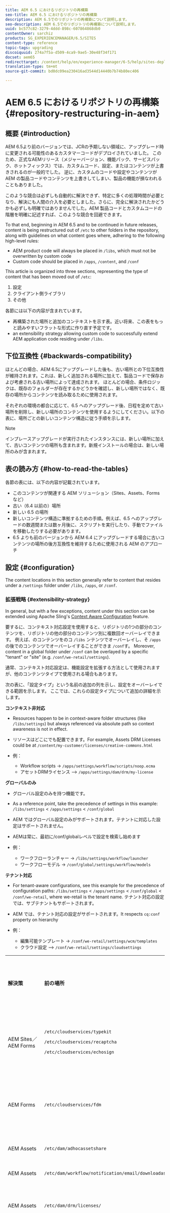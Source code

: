 ```yaml
---
title: AEM 6.5 におけるリポジトリの再構築
seo-title: AEM 6.5 におけるリポジトリの再構築
description: AEM 6.5でのリポジトリの再構築について説明します。
seo-description: AEM 6.5でのリポジトリの再構築について説明します。
uuid: bc577c82-3279-4ddd-898c-607864868db0
contentOwner: sarchiz
products: SG_EXPERIENCEMANAGER/6.5/SITES
content-type: reference
topic-tags: upgrading
discoiquuid: 274a7f5a-d509-4ca9-9ae5-30e48f34f171
docset: aem65
redirecttarget: /content/help/en/experience-manager/6-5/help/sites-deploying/repository-restructuring.html
translation-type: tm+mt
source-git-commit: bd0dc09ea230416ad3544d14440b7b74b80ec406

---
```



# AEM 6.5 におけるリポジトリの再構築 {#repository-restructuring-in-aem}

## 概要 {#introduction}

AEM 6.5より前のバージョンでは、JCRの予期しない領域に、アップグレード時に変更される可能性のあるカスタマーコードがデプロイされていました。 このため、正式なAEMリリース（メジャーバージョン、機能パック、サービスパック、ホットフィックス）では、カスタムコード、設定、またはコンテンツが上書きされるのが一般的でした。 逆に、カスタムのコードや設定やコンテンツが AEM の製品コードやコンテンツを上書きしてしまい、製品の機能が損なわれることもありました。

このような競合は必ずしも自動的に解決できず、特定に多くの処理時間が必要となり、解決にも人間の介入を必要としました。さらに、完全に解決されたかどうかも必ずしも明確ではありませんでした。AEM 製品コードとカスタムコードの階層を明確に記述すれば、このような競合を回避できます。

To that end, beginning in AEM 6.5 and to be continued in future releases, content is being restructured out of `/etc` to other folders in the repository, along with guidelines on what content goes  where,  adhering to the following high-level rules:

* AEM product code will always be placed in `/libs`, which must not be overwritten by custom code
* Custom  code should be placed in `/apps`, `/content`, and `/conf`

This article is organized into three sections, representing the type of content that has been moved out of `/etc`:

1. 設定
1. クライアント側ライブラリ
1. その他

各節には以下の内容が含まれています。

* 再構築された場所と追加のコンテキストを示す表。近い将来、この表をもっと読みやすいフラットな形式に作り直す予定です。
* an extensibility strategy allowing custom code to successfully extend AEM application code residing under `/libs`.

## 下位互換性 {#backwards-compatibility}

ほとんどの場合、AEM 6.5にアップグレードした後も、古い場所との下位互換性が維持されます。これは、新しく追加される場所に加えて、製品コードで保存および考慮される古い場所によって達成されます。 ほとんどの場合、条件ロジックは、既存のフォルダーが存在するかどうかを確認し、新しい場所ではなく、既存の場所からコンテンツを読み取るために使用されます。

それぞれの環境の都合に応じて、6.5 へのアップグレード後、日程を定めて古い場所を削除し、新しい場所のコンテンツを使用するようにしてください。以下の表に、場所ごとの新しいコンテンツ構造に従う手順を示します。

>[!NOTE]
>
>インプレースアップグレードが実行されたインスタンスには、新しい場所に加えて、古いコンテンツの場所も含まれます。新規インストールの場合は、新しい場所のみが含まれます。

## 表の読み方 {#how-to-read-the-tables}

各節の表には、以下の内容が記載されています。

* このコンテンツが関連する AEM ソリューション（Sites、Assets、Forms など）
* 古い（6.4 以前の）場所
* 新しい 6.5 の場所
* 新しいコンテンツ構造に準拠するための手順。例えば、6.5 へのアップグレードの数週間または数ヶ月後に、スクリプトを実行したり、手動でファイルを移動したりする必要があります。
* 6.5 よりも前のバージョンから AEM 6.4 にアップグレードする場合に古いコンテンツの場所の後方互換性を維持するために使用される AEM のアプローチ

## 設定 {#configuration}

The content locations in this section generally refer to content that resides under a `/settings` folder under `/libs`, `/apps`, or `/conf`.

### 拡張戦略 {#extensibility-strategy}

In general, but with a few exceptions, content under this section can be extended using Apache Sling&#39;s [   Context Aware   Configuration](https://sling.apache.org/documentation/bundles/context-aware-configuration/context-aware-configuration.html) feature.

要するに、コンテキスト対応設定を使用すると、リポジトリの1つの部分のコンテンツを、リポジトリの他の部分のコンテンツ別に複数回オーバーレイできます。 例えば、のコンテンツをのコ `/libs` ンテンツでオーバーレイし、そ `/apps`の後でのコンテンツでオーバーレイすることができま `/conf`す。 Moreover, content in a global folder under `/conf` can be overlayed by a specific &quot;tenant&quot; or &quot;site&quot; (e.g. `/conf/we-retail/settings`).

通常、コンテキスト対応設定は、機能設定を拡張する方法として使用されますが、他のコンテンツタイプで使用される場合もあります。

次の表に、「設定タイプ」という名前の追加の列を示し、設定をオーバーレイできる範囲を示します。 ここでは、これらの設定タイプについて追加の詳細を示します。

**コンテキスト非対応**

* Resources happen to be in context-aware folder structures (like `/libs/settings`) but always referenced via absolute path so context awareness is not in effect.
* リソースはどこにでも配置できます。For example, Assets DRM Licenses could be at `/content/my-customer/licenses/creative-commons.html`
* 例：

   * Workflow scripts -> `/apps/settings/workflow/scripts/noop.ecma`
   * アセットDRMライセンス —> `/apps/settings/dam/drm/my-license`

**グローバルのみ**

* グローバル設定のみを持つ機能です。
* As a reference point, take the precedence of settings in this example: `/libs/settings` &lt; `/apps/settings` &lt; `/conf/global`

* AEM ではグローバル設定のみがサポートされます。テナントに対応した設定はサポートされません。
* AEMは常に、最初に/conf/globalレベルで設定を検索し始めます

* 例：

   * ワークフローランチャー -> `/libs/settings/workflow/launcher`
   * ワークフローモデル -> `/conf/global/settings/workflow/models`

**テナント対応**

* For tenant-aware configurations, see this example for the precedence of configuration paths: `/libs/settings` &lt; `/apps/settings` &lt; `/conf/global` &lt; `/conf/we-retail`, where we-retail is the tenant name. テナント対応の設定では、サブテナントもサポートされます。

* AEM では、テナント対応の設定がサポートされます。It respects `cq:conf` property on hierarchy
* 例：

   * 編集可能テンプレート -> `/conf/we-retail/settings/wcm/templates`
   * クラウド設定 —> `/conf/we-retail/settings/cloudsettings`

<table>
 <tbody>
  <tr>
   <td><strong>解決策</strong></td>
   <td><strong>前の場所</strong><br /> </td>
   <td><strong>新しい場所</strong></td>
   <td><strong>コンテキスト対応の設定タイプ</strong><br /> </td>
   <td><strong>後方互換性のアプローチ</strong></td>
   <td><strong>最新モデルに合わせるための要件</strong></td>
  </tr>
  <tr>
   <td>AEM Sites／AEM Forms</td>
   <td><p><code>/etc/cloudservices/typekit</code></p> <p><code>/etc/cloudservices/recaptcha</code></p> <p><code>/etc/cloudservices/echosign</code></p> </td>
   <td><p><code>/conf/&lt;tenant&gt;/settings/cloudconfigs/typekit</code></p> <p><code>/conf/&lt;tenant&gt;/settings/cloudconfigs/recaptcha</code></p> <p><code>/conf/&lt;tenant&gt;/settings/cloudconfigs/echosign</code></p> </td>
   <td>テナント対応</td>
   <td><p>従来のクラウドサービス。</p> <p>インプレースアップグレード時に従来の設定がそのまま維持されます。フォールバックとして、AEM に、これらを列挙し、読み取るコードが残されています。</p> </td>
   <td>新しいパスに自動的に変換するために、Forms 移行 UI から遅延コンテンツ移行ユーティリティをトリガーできます。<br /> </td>
  </tr>
  <tr>
   <td>AEM Forms</td>
   <td><code>/etc/cloudservices/fdm</code></td>
   <td><code>/conf/&lt;tenant&gt;/settings/cloudconfigs/fdm</code></td>
   <td>テナント対応</td>
   <td><p>従来のクラウドサービス。</p> <p>インプレースアップグレード時に従来の設定がそのまま維持されます。フォールバックとして、AEM に、これらを列挙し、読み取るコードが残されています。</p> </td>
   <td>新しいパスに自動的に変換するために、Forms 移行 UI から遅延コンテンツ移行ユーティリティをトリガーできます。</td>
  </tr>
  <tr>
   <td>AEM Assets</td>
   <td><code>/etc/dam/adhocassetshare</code></td>
   <td><code>/libs/settings/dam/adhocassetshare</code></td>
   <td>テナント対応</td>
   <td>新しい標準（OOTB）のコンテンツ構造よりも、従来のコンテンツ構造が優先されます。</td>
   <td>Project level customizations need to be cut and pasted into the equivalent <code>/apps</code> or <code>/conf</code> paths as applicable.</td>
  </tr>
  <tr>
   <td>AEM Assets</td>
   <td><code>/etc/dam/workflow/notification/email/downloadasset</code></td>
   <td><code>/libs/settings/dam/workflow</code></td>
   <td>テナント対応</td>
   <td>新しい標準（OOTB）のコンテンツ構造よりも、従来のコンテンツ構造が優先されます。</td>
   <td>Project level customizations need to be cut and pasted into the equivalent <code>/apps</code> or <code>/conf</code> paths as applicable.</td>
  </tr>
  <tr>
   <td>AEM Assets</td>
   <td><code>/etc/dam/drm/licenses/</code></td>
   <td><code>/libs/settings/dam/drm</code></td>
   <td>コンテキスト非対応</td>
   <td>新しい標準（OOTB）のコンテンツ構造よりも、従来のコンテンツ構造が優先されます。</td>
   <td>Project level customizations need to be cut and pasted into the equivalent <code>/apps</code> or <code>/conf</code> paths as applicable.</td>
  </tr>
  <tr>
   <td>AEM Assets</td>
   <td><code>/etc/dam/indesign/scripts</code></td>
   <td><code>/libs/settings/dam/indesign</code></td>
   <td>テナント対応</td>
   <td>新しい標準（OOTB）のコンテンツ構造よりも、従来のコンテンツ構造が優先されます。</td>
   <td><p>Project level customizations need to be cut and pasted under the equivalent <code>/apps</code> or <code>/conf</code> paths as applicable.</p> <p>カスタマイズされたアセット取り込みワークフローを実行する場合は、メディア抽出プロセス設定に /etc の古い場所への参照が残っています。変更に対応するために、/etc 下のスクリプトを対応する /apps および /conf パスに移動するとともに、カスタマイズされたメディア抽出プロセスの引数を絶対パスから相対パスに変更する必要があります。</p> <p>詳しくは、<a href="https://helpx.adobe.com/experience-manager/6-2/help/assets/indesign.html">このページ</a>を参照してください。</p> <p> </p> </td>
  </tr>
  <tr>
   <td>AEM Assets</td>
   <td><code>/etc/dam/video</code></td>
   <td><code>/libs/settings/dam/video</code></td>
   <td>テナント対応</td>
   <td>新しい標準（OOTB）のコンテンツ構造よりも、従来のコンテンツ構造が優先されます。</td>
   <td>Project level customizations need to be cut and pasted into the equivalent <code>/apps</code> or <code>/conf</code> paths as applicable.</td>
  </tr>
  <tr>
   <td>すべての </td>
   <td><code>/etc/notification/email/default</code></td>
   <td><code>/libs/settings/dam/notification</code></td>
   <td>テナント対応</td>
   <td>新しい標準（OOTB）のコンテンツ構造よりも、従来のコンテンツ構造が優先されます。</td>
   <td>Project level customizations need to be cut and pasted into the equivalent <code>/apps</code> or <code>/conf</code> paths as applicable.</td>
  </tr>
  <tr>
   <td>AEM Sites／AEM Assets</td>
   <td><code>/etc/designs</code> </td>
   <td><code>/libs/settings/wcm/designs</code></td>
   <td>コンテキスト非対応</td>
   <td><p>利用側のサービスが、古い場所を認識します。</p> <p>従来の場所の設定が考慮されます。</p> </td>
   <td><br /> Move custom content from <code>/etc/design</code> to <code>/apps/settings/wcm/design</code> for alignment with the new repository structure. 今後は、編集可能なテンプレート機能を使用するようにサイトをアップグレードすることを検討してください。これにより、デザインモードとこのコンテンツが不要になります。</td>
  </tr>
  <tr>
   <td>AEM Sites</td>
   <td><code>/etc/scaffolding</code></td>
   <td><p><code>/libs/settings/wcm/template-types/scaffolding/scaffolding</code></p> <p><code>/apps/settings/wcm/template-types/scaffolding/scaffolding</code></p> </td>
   <td>コンテキスト非対応</td>
   <td>The components in the old location under <code>/etc/scaffolding</code> will continue to function, but have been deprecated.</td>
   <td>新しい場所の新しい基礎モードコンポーネントを使用することをお勧めします。</td>
  </tr>
  <tr>
   <td>AEM Sites</td>
   <td><code>/etc/blueprints</code></td>
   <td><p>/libs/msm（初期状態の画面とコマースのBlueprint設定用）</p> <p> </p> </td>
   <td>コンテキスト非対応</td>
   <td><p>利用側のサービスが、古い場所を認識します。</p> <p>従来の場所の設定が考慮されます。</p> </td>
   <td>設定を新しい場所にコピーする必要があります。</td>
  </tr>
  <tr>
   <td>AEM Sites</td>
   <td><code>/etc/mobile</code></td>
   <td><code>/libs/settings/mobile</code></td>
   <td>テナント対応</td>
   <td>機能は設定マネージャーを利用しており、フォールバックとして引き続き古い場所をサポートします。</td>
   <td>
    <ol>
     <li>構成をからに移動しま <code>/etc</code> す。 <code>/conf/&lt;tenant&gt;/settings/mobile</code></li>
     <li>その後、コンテンツの参照を以下のように更新します。</li>
    </ol> <p><code>/content/&lt;tenant&gt;/jcr:content/cq:deviceGroups{String[]}=mobile/groups/responsive</code></p> </td>
  </tr>
  <tr>
   <td>AEM Sites</td>
   <td><code>/etc/msm/rolloutConfigs</code></td>
   <td><code>/libs/msm/wcm/rolloutconfigs</code></td>
   <td>該当なし</td>
   <td><p>利用側のサービスが、古い場所を認識します。</p> <p>従来の場所に設定が検出されれば、それらの設定が使用されます。</p> </td>
   <td>To align with the new model, configurations need to be created in the new locations, and the old ones under <code>/etc</code> must be deleted.</td>
  </tr>
  <tr>
   <td>AEM Sites</td>
   <td><code>/etc/segmentation/contexthub</code></td>
   <td><code>/conf/we-retail/settings/wcm/segments</code></td>
   <td>テナント対応</td>
   <td><p>古い場所のセグメントは以下のようになります。</p>
    <ul>
     <li>オーディエンスコンソールに読み取り専用モードで残ります。</li>
     <li>引き続きページで読み込まれます（該当するパスが<strong>ページのプロパティ／パーソナライズ機能／セグメントのパス</strong>で選択されている場合）。</li>
     <li>コンテンツのターゲット設定に使用できます。</li>
    </ul> </td>
   <td><a href="/help/sites-deploying/upgrading-code-and-customizations.md#migrateconfigurations">セグメント移行ツール</a>を使用して、新しい場所に移行できます。</td>
  </tr>
  <tr>
   <td>AEM Communities</td>
   <td><code>/etc/social/config/languageOpts</code></td>
   <td><code>/libs/social/translation/languageOpts</code></td>
   <td>該当なし</td>
   <td> </td>
   <td> </td>
  </tr>
  <tr>
   <td>AEM Communities</td>
   <td><code>/etc/community/templates</code></td>
   <td><code>/libs/settings/community/templates</code></td>
   <td> </td>
   <td><p>コードは古いテンプレートの場所を認識します。Existing templates will continue to be referred and read/write from <code>/etc</code>.</p> <p><br /> 電子メールテンプレートでは、<strong>AEM Communities Email Reply Configuration</strong> で <strong>Templates root</strong> path を設定して別のパスにカスタムテンプレートを作成している場合、そのテンプレートがそのまま使用されます。</p> </td>
   <td><p>A <a href="https://github.com/Adobe-Marketing-Cloud/aem-communities-ugc-migration/tree/master/bundles/communities-template-migration" target="_blank">migration utility</a> can align to the latest AEM Communities templates model.</p> </td>
  </tr>
  <tr>
   <td>AEM Communities</td>
   <td><code>/etc/community/badging</code></td>
   <td><p><strong>バッジルール：</strong></p> <p><code>/libs/settings/community/badging</code></p> <p><strong>バッジ画像：</strong></p> <p>The out of the box images in the old location at <code>/etc/community/badging/images</code> are moved to <code>/libs/community/badging/images </code> </p> <p> </p> <p>Custom images are moved to <code>/content/community/badging/images</code>.</p> <p> </p> </td>
   <td>テナント対応</td>
   <td><p>コードは古いバッジのパスを認識します。</p> <p><br /> 最初に古いパスが存在するかがチェックされます。<br />存在しない場合は、新しいパスが使用されます。</p> </td>
   <td><p>最新のモデルに合わせるには、手動による移行が必要です。これをおこなうには、以下の手順に従います。</p>
    <ol>
     <li><strong>ツール</strong>の下の設定ブラウザーを使用して、サイトコンテキストバケットを作成します。</li>
     <li>サイトのルートに移動します。</li>
     <li><code>cq:conf</code> プロパティを、すべての設定を格納するバケットのパスに設定します。<strong>サイト編集ウィザード - クラウド設定入力</strong>から設定して変更内容を保存することもできます。</li>
     <li>Move the relevant badging rules and scoring rules from <code>etc/community/*</code> to the site context bucket created in the previous step</li>
     <li>サイトのルートの <code>badgingRules</code> および <code>scoringRules</code> プロパティを、新しいルールの場所を参照する相対パスに変更します。As an example, if <code>cq:conf</code> is set to <code>/conf/we-retail</code>, the value for <code>badgingRules</code> will be <code>community/badging/rules</code> if rules are now moved to this new bucket</li>
     <li>同様に、バッジルールノードのスコアルールへの参照も相対パスに変更します。</li>
    </ol> </td>
  </tr>
  <tr>
   <td>AEM Sites</td>
   <td><p><code>/etc/cloudservices/facebookconnect</code></p> <p><code>/etc/cloudservices/twitterconnect</code></p> <p><code>/etc/cloudservices/pinterestconnect</code></p> </td>
   <td><p><code>/conf/&lt;tenant&gt;/settings/cloudconfigs/facebookconnect</code></p> <p><code>/conf/&lt;tenant&gt;/settings/cloudconfigs/twitterconnect</code></p> <p><code>/conf/&lt;tenant&gt;/settings/cloudconfigs/pinterestconnect</code></p> </td>
   <td>テナント対応</td>
   <td> </td>
   <td> </td>
  </tr>
  <tr>
   <td>AEM Communities</td>
   <td><code>/etc/community/scoring</code></td>
   <td><code>/libs/settings/community/scoring</code></td>
   <td> </td>
   <td><p>コードは古いバッジのパスを認識します。</p> <p><br /> 最初に古いパスが存在するかがチェックされます。<br />存在しない場合は、新しいパスが使用されます。</p> </td>
   <td><p>最新のモデルに合わせるには、手動による移行手順が必要です。</p> <p>手順は、上記のバッジルールと同じです。</p> </td>
  </tr>
  <tr>
   <td>AEM Communities</td>
   <td><code>/etc/community/notifications</code></td>
   <td><code>/libs/settings/community/notifications</code></td>
   <td>コンテキスト非対応</td>
   <td><p>これらの設定は、後方互換性がありません。新しい場所への移行手順については、「最新モデルに合わせるための要件」の列を参照してください。<br /> </p> <br /> </td>
   <td><p>最新のモデルに合わせるには、手動による移行が必要です。You can use the Granite Configuration Manager to move the configurations to the new path under <code>/apps/settings</code>.</p> <p>Therefore, you need to set the <code>mergeList</code> property to true on the <code>/libs/settings/community/subscriptions</code> node and then add an <code>nt:unstructured</code> child node.<br /> </p> </td>
  </tr>
  <tr>
   <td>AEM Communities</td>
   <td><code>/etc/community/subscriptions</code></td>
   <td><code>/libs/settings/community/subscriptions</code></td>
   <td>コンテキスト非対応</td>
   <td>これらの設定は、後方互換性がありません。新しい場所への移行手順については、「最新モデルに合わせるための要件」の列を参照してください。</td>
   <td><p>最新のモデルに合わせるには、手動による移行が必要です。You can use the Granite Configuration Manager to move the configurations to the new path under <code>/apps/settings</code>.</p> <p>Therefore, you need to set the <code>mergeList</code> property to true on the <code>/libs/settings/community/subscriptions</code> node and then add an <code>nt:unstructured</code> child node.</p> </td>
  </tr>
  <tr>
   <td>AEM Communities</td>
   <td><code>/etc/socialconfig/srpc/defaultconfiguration</code></td>
   <td><code>/conf/global/settings/community/srpc/defaultconfiguration</code></td>
   <td>global</td>
   <td>これらの設定には後方互換性があります。古いパスが検出されると、そのパスが使用されます。検出されない場合は、新しいパスが優先的に使用されます。</td>
   <td><p>遅延コンテンツ移行タスクは <code>CQ64CommunitiesConfigsCleanupTask</code> の形で利用できます。</p> <p>詳しくは、<a href="/help/sites-deploying/lazy-content-migration.md" target="_blank">遅延移行に関するドキュメント</a>を参照してください。</p> </td>
  </tr>
  <tr>
   <td>AEM Communities</td>
   <td><code>/etc/watchwords</code></td>
   <td><code>/libs/community/watchwords</code></td>
   <td>該当なし</td>
   <td>これらの設定には後方互換性があります。古いパスが検出されると、そのパスが使用されます。検出されない場合は、新しいパスが優先的に使用されます。</td>
   <td><p>遅延コンテンツ移行タスクは <code>CQ64CommunitiesConfigsCleanupTask</code> の形で利用できます。</p> <p>Watchwords will have to be manually moved from <code>/etc/watchwords</code> to <code>/conf/global/settings/community/watchwords</code>.</p> </td>
  </tr>
  <tr>
   <td>すべての </td>
   <td><code>/etc/workflow/models</code></td>
   <td><p><code>/libs/settings/workflow/models</code></p> <p><code>/conf/global/settings/workflow/models</code> </p> <p><code>/var/workflow/models</code></p> </td>
   <td>global</td>
   <td><p>Legacy location is used if present and no configuration exists in <code>/libs</code> or <code>/conf</code>.</p> <p>When editing OOTB workflow models, context-aware overlays must be created under <code>/conf</code> to allow them to be modifiable.</p> <p>Package export needs to include the model in <code>/libs</code> or <code>/conf</code> and the runtime model in <code>/var/workflow/models.</code></p> </td>
   <td><p>Newly created models will be created in the <code>/conf/global/settings</code> location.</p> <p>Any edits in <code>/etc</code> or <code>/libs</code> require you to explicitly create an override in <code>/conf/global/settings</code> before editing can be done. The Edit button has to be selected, and it will cause the override in <code>/conf</code> to be created and editing allowed.</p> </td>
  </tr>
  <tr>
   <td>すべての </td>
   <td><code>/etc/workflow/launcher</code></td>
   <td><p><code>/libs/settings/workflow/launcher</code></p> <p><code>/conf/global/settings/workflow/launcher</code></p> </td>
   <td>global</td>
   <td>Legacy location is used if present and no configuration<br /> exists in <code>/libs</code> or <code>/conf</code> locations. これにより、カスタムランチャーが維持されます。</td>
   <td><p>Newly created or edited launcher configurations are located in the <code>/conf</code> location.</p> <p>All launchers should be moved from the legacy <code>/etc</code> location to<code> /conf/global/settings/workflow/launcher.</code></p> </td>
  </tr>
  <tr>
   <td>すべての </td>
   <td><code>/etc/workflow/models</code></td>
   <td><p><code>/libs/settings/workflow/models</code></p> <p><code>/conf/global/settings/workflow/models</code></p> </td>
   <td>global</td>
   <td>Legacy location is used if present and no configuration<br /> exists in <code>/libs</code> or <code>/conf</code> locations. これにより、カスタムワークフローモデルが維持されます。</td>
   <td><p>All workflow models should be moved from the legacy <code>/etc</code> location to <code>/conf/global/settings/workflow/models</code>.</p> <p> </p> </td>
  </tr>
  <tr>
   <td>すべての </td>
   <td><code>/etc/workflow/notification</code></td>
   <td><p><code>/libs/settings/workflow/notification</code></p> <p><code>/conf/global/settings/workflow/notification</code></p> </td>
   <td>コンテキスト非対応</td>
   <td><p>後方互換性のために、従来の場所が存在する場合は従来の場所が使用されます。</p> <p>Previously, out of the box templates had to be overridden by editing them in <code>/etc</code>. Now, override should be stored in <code>/conf/global</code>.</p> </td>
   <td>詳しくは、ワークフローのドキュメントを参照してください。<br /> </td>
  </tr>
  <tr>
   <td>すべて</td>
   <td><code>/etc/cloudservices/translation</code></td>
   <td><p><code>/libs/settings/cloudconfigs/translation/translationcfg</code></p> <p><code>/conf/&lt;tenant&gt;/settings/cloudconfigs/translation/translationcfg</code></p> <p> </p> </td>
   <td>テナント対応</td>
   <td>従来のクラウドサービス。インプレースアップグレード時に従来の設定がそのまま維持されます。フォールバックとして、AEM に、これらを列挙し、読み取るコードが残されています。</td>
   <td><p>In order to move cloud configurations to <code>/conf</code>, you can either:</p>
    <ul>
     <li>新しいタッチ UI を使用して設定を作成します。<br />または<br /> </li>
     <li>Copy the configurations from <code>/etc/cloudservices/translation</code> to their respective new location(s)</li>
    </ul> <p>Once this is done, the configurations need to be associated with Sites via <strong>Sites &gt; Properties</strong> in the user interface.</p> <p><em>注意：これが動作するためには、翻訳コネクタが AEM 6.5 と互換性を持っている必要があります。</em></p> </td>
  </tr>
  <tr>
   <td>すべての </td>
   <td><code>/etc/cloudservices/msft-translation</code></td>
   <td><p><code>/libs/settings/cloudconfigs/translation/msft-translation</code></p> <p><code>/conf/&lt;tenant&gt;/settings/cloudconfigs/translation/msft-translation</code></p> </td>
   <td>テナント対応</td>
   <td>従来のクラウドサービス。インプレースアップグレード時に従来の設定がそのまま維持されます。フォールバックとして、AEM に、これらを列挙し、読み取るコードが残されています。</td>
   <td><p>In order to move cloud configurations to <code>/conf</code>, you can either:</p>
    <ul>
     <li>新しいタッチ UI を使用して設定を作成します。または<br /> </li>
     <li>Copy older configurations from <code>/etc/cloudservices/translation</code> to their respective new location(s)</li>
    </ul> <p>Once this is done, the configurations need to be associated with Sites via <strong>Sites &gt; Properties</strong> in the user interface.</p> </td>
  </tr>
  <tr>
   <td>すべての </td>
   <td><code>/etc/cloudsettings</code></td>
   <td><p><code>/libs/settings/cloudsettings</code></p> <p><code>/conf/&lt;tenant&gt;/settings/cloudsettings</code></p> </td>
   <td>テナント対応</td>
   <td><p>Existing entries under <code>/etc</code> remain in place on upgrading the instance.</p> <p>アップグレード後にクラウド設定 UI にアクセスすると、既存のクラウド設定が新しいリポジトリ構造にコピーされます。後方互換性のために、既存の内容は維持されます。</p> </td>
   <td><p>コンテンツモデルは同じです。コンテキスト対応設定に合わせて場所のみが変更されています。</p> <p>これらのクラウド設定を対象とする<a href="/help/sites-deploying/lazy-content-migration.md">遅延移行タスク</a>では、以下の処理がおこなわれます。</p>
    <ul>
     <li>既存のクラウド設定をにコピ <code>/etc/cloudsettings</code> ー <code>/conf/global/settings/cloudsettings</code></li>
     <li>次のすべての子を削除 <code>/etc/cloudsettings</code></li>
    </ul> <p>ただし、アップグレード後、遅延移行タスクを実行する前に、手動でおこなう必要がある手順があります。</p>
    <ul>
     <li>All references pointing to <code>/etc/cloudsettings/*</code> need to be updated to point to <code>/conf/global</code></li>
    </ul> <p>注意事項：</p>
    <ul>
     <li>The <code>/etc/cloudsettings</code> container needs to be preserved</li>
    </ul> </td>
  </tr>
  <tr>
   <td>AEM Assets</td>
   <td><code>/etc/cloudservices/dmscene7</code></td>
   <td><code>/conf/global/settings/cloudservices/dmscene7</code></td>
   <td>グローバルのみ</td>
   <td><p>Dynamic Media - Scene モード（<code>dynamicmedia_scene7</code>7 実行モード）のクラウド設定は同じ場所で維持されます。プロセスは従来どおり機能します。クラウド設定の値を調整する必要がある場合は、2 つの方法があります。</p>
    <ol>
     <li>古いクラウド設定 UI から既存の設定を更新します。</li>
     <li>新しいタッチ UI を使用して新しいクラウド設定を作成します。この設定は、古い設定よりも優先されます。</li>
    </ol> </td>
   <td><p>最新のモデルに合わせるには、以下のスクリプトを実行する必要があります。</p>
    <ul>
     <li><em>https://serveraddress:serverport/libs/settings/dam/dm/presets.migratedmcontent.json</em></li>
    </ul> </td>
  </tr>
  <tr>
   <td>AEM Assets</td>
   <td><code>/etc/dam/presets/viewer</code></td>
   <td><p><code>/libs/settings/dam/dm/presets/viewer</code></p> <p><code>/conf/global/settings/dam/dm/presets/viewer</code></p> </td>
   <td>グローバルのみ</td>
   <td><p>The OOTB viewer presets will only be available in the new location, while the custom viewer preset will still be under <code>/etc</code> until a modification is incurred.</p> <p>変更されると、遅延移行によって新しい場所に保存されます。組み込みの画像サーバーは、リクエストを受け取ると、従来のパスと新しいパスの両方を検索します。したがって、組み込みのコードまたは URL を変更する必要はありません。</p> </td>
   <td><p>標準のビューアプリセットは、新しい場所でのみ利用できます。カスタムのビューアプリセットでは、以下の場所にある移行スクリプトを実行する必要があります。</p>
    <ul>
     <li><em>https://serveraddress:serverport/libs/settings/dam/dm/presets.migratedmcontent.json</em></li>
    </ul> <p>Similar to the backward compatibility case, you don't have to adjust the copyURL/embed code to point to <code>/conf</code>. The existing request to <code>/etc</code> will be re-routed under the hood to the correct content from <code>/conf</code>.</p> </td>
  </tr>
  <tr>
   <td>AEM Assets</td>
   <td><code>/etc/dam/imageserver/macros</code></td>
   <td><code>/conf/global/settings/dam/dm/presets/macro</code></td>
   <td>グローバルのみ</td>
   <td>The macro under <code>/etc</code> is still valid. If modify it, the modified node will be moved to the new location under <code>/conf</code> via a Lazy Migration task.</td>
   <td><p>以下の場所にある移行スクリプトを実行する必要があります。</p>
    <ul>
     <li><em>https://serveraddress:serverport/libs/settings/dam/dm/presets.migratedmcontent.json</em></li>
    </ul> <p> </p> </td>
  </tr>
  <tr>
   <td>AEM Assets</td>
   <td><code>/etc/dam/video/dynamicmedia/Adaptive Video Encoding</code></td>
   <td><code>/libs/settings/dam/dm/presets/video/jcr:content/Adaptive Video Encoding</code></td>
   <td>該当なし</td>
   <td><p>標準のビデオプロファイルは、プロファイルにリンクするアセットフォルダープロパティを更新することなく削除されます。</p> <p>エンコーディングプロセスには、古い場所と新しい場所を変換する機能が組み込まれています。古いパスが変換され、新しいプロファイルのパスが検索されます。</p> </td>
   <td>変更は必要ありません。</td>
  </tr>
  <tr>
   <td>AEM Assets</td>
   <td><code>/etc/dam/video/dynamicmedia</code></td>
   <td><code>/conf/global/settings/dam/dm/presets/video/jcr:content</code></td>
   <td>グローバルのみ</td>
   <td><p>カスタムビデオプロファイルは、変更するまでそのままで維持されます。</p> <p>その後、遅延移行タスクによって新しい場所に移動されます。エンコード時の検索は、標準のビデオプリセットと同様です。エンコードプロセスにはパス変換機能が組み込まれており、最初に古い場所でビデオプロファイルが検索され、その後新しい場所で検索されます。</p> </td>
   <td><p>最新のモデルに合わせるには、以下の場所にある移行スクリプトを実行できます。</p>
    <ul>
     <li><em>https://serveraddress:serverport/libs/settings/dam/dm/presets.migratedmcontent.json</em></li>
    </ul> <p> </p> </td>
  </tr>
  <tr>
   <td>AEM Assets</td>
   <td><code>/etc/cloudservices/dynamicmediaservices</code></td>
   <td><code>/conf/global/settings/dam/dm/cloudservices/dynamicmediaservices</code></td>
   <td>グローバルのみ</td>
   <td><p>この Dynamic Media - ハイブリッドモード（<code>dynamicmedia</code> 実行モード）のクラウド設定は、同じ場所で維持されます。プロセスは従来どおり機能します。設定値は、以下の 2 つの方法で調整することができます。</p>
    <ol>
     <li>古いクラウド設定 UI から既存の設定を更新します。</li>
     <li>新しいタッチ UI を使用して新しいクラウド設定を作成します。この設定は、古い設定よりも優先されます。</li>
    </ol> </td>
   <td><p>最新のモデルに合わせるには、移行スクリプトを実行する必要があります。スクリプトは以下の場所にあります。<br /> </p>
    <ul>
     <li><em>https://serveraddress:serverport/libs/settings/dam/dm/presets.migratedmcontent.json</em></li>
    </ul> </td>
  </tr>
  <tr>
   <td>AEM Assets</td>
   <td><code>/etc/cloudservices/youtube</code></td>
   <td><code>/libs/settings/dam/dm/youtube</code></td>
   <td>グローバルのみ</td>
   <td><p>DM-Youtube のクラウド設定は、同じ場所で維持されます。プロセスは従来どおり機能します。クラウド設定値は、以下の 2 つの方法で調整することができます。</p>
    <ol>
     <li>古いクラウド設定 UI から既存の設定を更新します。</li>
     <li>新しいタッチ UI を使用して新しいクラウド設定を作成します。この設定は、古い設定よりも優先されます。</li>
    </ol> </td>
   <td><p>最新のモデルに合わせるには、移行スクリプトを実行できます。スクリプトは以下の場所にあります。<br /> </p> <p><em>https://serveraddress:serverport/libs/settings/dam/dm/presets.migratedmcontent.json</em></p> <p> </p> <p> </p> </td>
  </tr>
  <tr>
   <td>AEM Assets</td>
   <td><code>/etc/dam/presets/analytics</code></td>
   <td><code>/libs/settings/dam/dm/analytics</code></td>
   <td>グローバルのみ</td>
   <td>アクションは必要ありません。</td>
   <td><p>最新のモデルに合わせるには、移行スクリプトを実行できます。スクリプトは以下の場所にあります。<br /> </p> <p><em>https://serveraddress:serverport/libs/settings/dam/dm/presets.migratedmcontent.json</em></p> </td>
  </tr>
  <tr>
   <td>すべての </td>
   <td><p><code>/etc/notification/email/default/com.day.cq.replication</code></p> <p><code>/etc/notification/email/default/com.day.cq.wcm.core.page</code></p> </td>
   <td><code>/libs/settings/notification-templates</code></td>
   <td>グローバルのみ</td>
   <td>The templates in <code>/etc/notification/email/default/</code> are given precedence over the ones in <code>/libs/settings/notification-templates</code>.</td>
   <td>In order to align to the latest model, you can create new templates under <code>/apps/settings/notification-templates</code> and perform new modifications there.</td>
  </tr>
  <tr>
   <td>AEM Sites</td>
   <td><p><code>/etc/msm/rolloutconfigs/launch</code></p> <p><code>/etc/msm/rolloutconfigs/pushonmodifyshallow</code></p> </td>
   <td><p><code>/libs/msm/launches/rolloutconfigs/launch</code></p> <p><code>/libs/msm/launches/rolloutconfigs/pushonmodifyshallow</code></p> </td>
   <td>該当なし</td>
   <td><p>利用側のサービスが、古い場所を認識します。</p> <p>従来の場所に設定が検出されれば、それらの設定が使用されます。</p> </td>
   <td>To align with the new model, configurations need to be created in the new locations, and the old ones under <code>/etc</code> must be deleted.</td>
  </tr>
  <tr>
   <td>すべての </td>
   <td><code>/etc/translation/supportedLanguages</code></td>
   <td><p><code>/libs/settings/translation/supportedLanguages</code></p> <p><code>/apps/settings/translation/supportedLanguages</code></p> </td>
   <td>コンテキスト非対応</td>
   <td>カスタマイズされた言語をリストに追加する必要があることに注意してください。<br /> </td>
   <td>新しいリストをオーバーレイし、追加の言語が存在する場合はその言語を追加して更新します。Alternatively, copying the old list to <code>/apps</code> location would also work.</td>
  </tr>
  <tr>
   <td>すべての </td>
   <td><code>/etc/workflow/models/translation/translation_rules.xml</code></td>
   <td><p><code>/libs/settings/translation/rules/translation_rules.xml</code></p> <p><code>/apps/settings/translation/rules/translation_rules.xml</code></p> <p><code>/conf/global/settings/translation/rules/translation_rules.xml</code></p> </td>
   <td>グローバルのみ</td>
   <td>インプレースアップグレード時に従来の設定がそのまま維持されます。AEM に、これらを列挙し、読み取るコードが残されています。</td>
   <td>To persist the changes, copy the XML file from <code>/etc</code> to <code>/libs</code> or <code>/conf</code>. Alternatively,<strong> </strong>remove file from <code>/etc</code>.</td>
  </tr>
 </tbody>
</table>

## クライアント側ライブラリ {#client-side-libraries}

[クライアント側ライブラリは](https://helpx.adobe.com/experience-manager/6-3/help/sites-developing/clientlibs.html) 、ブラウザーで処理されるjavascriptおよびCSSコードです。

### 拡張戦略 {#extensibility-strategy-1}

AEM は、複数の JavaScript ファイルを追加するための拡張フレームワークを備えています。Any file with the same &quot;categories&quot; property will be appended, allowing custom code to extend AEM code that resides under `/libs`.

<table>
 <tbody>
  <tr>
   <td><strong>解決策</strong></td>
   <td><strong>前の場所</strong><br /> </td>
   <td><strong>新しい場所</strong></td>
   <td><strong>後方互換性のアプローチ</strong></td>
   <td><strong>最新モデルに合わせるための要件</strong></td>
  </tr>
  <tr>
   <td>AEM Forms</td>
   <td><code>/etc/clientlibs/fd/fp</code></td>
   <td><code>/libs/fd/fp/components</code></td>
   <td><p>従来のクライアントライブラリは、インプレースアップグレードでアップグレードされたインスタンスで維持されます。</p> <p>新しいクライアントライブラリでは、新旧のクライアントライブラリがマージされないように、同じカテゴリ名を持ち、「<strong><code>replaces</code></strong>」プロパティが指定されています。</p> </td>
   <td>アクションは必要ありません。</td>
  </tr>
  <tr>
   <td>AEM Forms</td>
   <td><code>/etc/clientlibs/fd/rte</code></td>
   <td><code>/libs/fd/rte</code></td>
   <td><p>インプレースアップグレードを介してアップグレードされたインスタンス上で持続する既存のclientlib。</p> <p>新しいクライアントライブラリでは、新旧のクライアントライブラリがマージされないように、同じカテゴリ名を持ち、「<strong><code>replaces</code></strong>」プロパティが指定されています。</p> </td>
   <td>アクションは必要ありません。</td>
  </tr>
  <tr>
   <td>AEM Forms</td>
   <td><code>/etc/clientlibs/fd/af</code></td>
   <td><code>/libs/fd/af/authoring/clientlibs</code></td>
   <td>従来のクライアントライブラリ。インプレースアップグレードでアップグレードされたインスタンスで維持されます。新しいクライアントライブラリでは、新旧のクライアントライブラリがマージされないように、同じカテゴリ名を持ち、「<strong><code>replaces</code></strong>」プロパティが指定されています。</td>
   <td>アクションは必要ありません。</td>
  </tr>
  <tr>
   <td>AEM Forms</td>
   <td><code>/etc/clientlibs/fd/themes/themeLibrary</code></td>
   <td>AEM 6.5 の標準パッケージにはこの機能は含まれていません。</td>
   <td><p>アダプティブフォームの標準のテーマです。</p> <p>インプレースアップグレード時に従来の設定がそのまま維持されます。</p> </td>
   <td>このコンテンツは一部がユーザーにより生成されています。<code>aem-forms-reference-themes</code> という名前で、参照コンテンツパッケージとして提供されます。</td>
  </tr>
  <tr>
   <td>AEM Forms</td>
   <td><code>/etc/clientlibs/fd/expeditor</code></td>
   <td><code>/libs/fd/expeditor/clientlibs</code></td>
   <td>従来のクライアントライブラリ。インプレースアップグレードでアップグレードされたインスタンスで維持されます。新しいクライアントライブラリでは、新旧のクライアントライブラリがマージされないように、同じカテゴリ名を持ち、「<strong><code>replaces</code></strong>」プロパティが指定されています。</td>
   <td>アクションは必要ありません。<p> </p> </td>
  </tr>
  <tr>
   <td>AEM Forms</td>
   <td><code>/etc/clientlibs/fd/fmaddon</code></td>
   <td><code>/libs/fd/fmaddon</code></td>
   <td>直接利用されない従来の Analytics および Target クライアントライブラリ。 </td>
   <td>クリーンアップフィルターを使用してアップグレード後にクリーンアップされます。</td>
  </tr>
  <tr>
   <td>AEM Assets</td>
   <td><p><code>/etc/clientlibs/foundation/asseteditor</code></p> <p><code>/etc/clientlibs/foundation/assetshare</code></p> <p><code>/etc/clientlibs/foundation/assetinsights</code></p> </td>
   <td><code>/libs/dam/clientlibs</code></td>
   <td>従来のクライアントライブラリには、異なるクライアントカテゴリ名が設定されています。</td>
   <td>アクションは必要ありません。</td>
  </tr>
  <tr>
   <td> </td>
   <td><code>/etc/clientlibs/ckeditor</code></td>
   <td><code>/libs/clientlibs/ckeditor</code></td>
   <td>これらは従来のクライアントライブラリです。インプレースアップグレード時に従来のクライアントライブラリがそのまま維持されます。新しいクライアントライブラリでは、新旧のクライアントライブラリがマージされないように、同じカテゴリ名を持ち、「<code>replaces</code>」プロパティが指定されています。</td>
   <td>アクションは必要ありません。</td>
  </tr>
  <tr>
   <td>AEM Sites</td>
   <td><code>/etc/clientlibs/foundation/sitecatalyst</code></td>
   <td><code>/libs/cq/analytics/clientlibs/analytics</code></td>
   <td><p>これらは従来のクライアントライブラリです。インプレースアップグレード時に従来の設定がそのまま維持されます。</p> <p>新しいクライアントライブラリには、同じカテゴリ名が設定されます。</p> </td>
   <td>アクションは必要ありません。</td>
  </tr>
  <tr>
   <td>AEM Sites</td>
   <td><code>/etc/clientlibs/foundation/personalization</code></td>
   <td><code>/libs/cq/personalization/clientlibs/personalization</code></td>
   <td><p>これらは従来のクライアントライブラリです。インプレースアップグレード時に従来の設定がそのまま維持されます。</p> <p>新しいクライアントライブラリには、同じカテゴリ名が設定されます。</p> </td>
   <td>アクションは必要ありません。</td>
  </tr>
  <tr>
   <td>AEM Sites</td>
   <td><code>/etc/clientlibs/foundation/searchpromote</code></td>
   <td><code>/libs/cq/searchpromote/clientlibs/searchpromote</code></td>
   <td><p>これらは従来のクライアントライブラリです。インプレースアップグレード時に従来の設定がそのまま維持されます。</p> <p>新しいクライアントライブラリには、同じカテゴリ名が設定されます。</p> </td>
   <td>アクションは必要ありません。</td>
  </tr>
  <tr>
   <td>AEM Sites</td>
   <td><code>/etc/clientlibs/foundation/target</code></td>
   <td><code>/libs/cq/target/clientlibs/target</code></td>
   <td><p>これらは従来のクライアントライブラリです。インプレースアップグレード時に従来の設定がそのまま維持されます。</p> <p>新しいクライアントライブラリには、同じカテゴリ名が設定されます。</p> </td>
   <td>アクションは必要ありません。</td>
  </tr>
  <tr>
   <td>AEM Sites</td>
   <td><code>/etc/clientlibs/address</code></td>
   <td><code>/libs/cq/address/clientlibs</code></td>
   <td>新しいクライアントライブラリには、同じカテゴリ名が設定されます。</td>
   <td>アクションは必要ありません。</td>
  </tr>
  <tr>
   <td>AEM Sites</td>
   <td><code>/etc/clientlibs/wcm/foundation</code></td>
   <td><code>/libs/wcm/foundation/clientlibs</code></td>
   <td>従来のクライアントライブラリ。インプレースアップグレード時に従来の設定がそのまま維持されます。新しいクライアントライブラリでは、新旧のクライアントライブラリがマージされないように、同じカテゴリ名を持ち、「<strong>replaces</strong>」プロパティが指定されています。</td>
   <td>アクションは必要ありません。</td>
  </tr>
  <tr>
   <td>AEM Sites</td>
   <td><code>/etc/clientlibs/wcm/foundation/grid/grid_base.less</code></td>
   <td><p><code>/libs/wcm/foundation/clientlibs/grid/grid_base.less</code></p> </td>
   <td><p>インプレースアップグレード時に従来のファイル（/etc/clientlibs/wcm/...）は維持され、自動的には削除されません。そのため、従来の /etc/clientlibs/wcm/foundation/grid/grid_base.less への参照は引き続き有効になります。</p> <p><em>この LESS ファイルは、例外的に、クライアントライブラリのカテゴリではなく、LESS @import ステートメントを使用して絶対パスで参照されます。</em></p> <p>「grid_base.less」を参照するカスタム LESS が存在しないファイルを指している場合、編集可能なテンプレートのレイアウトモードが機能しなくなり、おこなわれた変更内容は反映されません（すべてのコンポーネントはページの全幅となります）。</p> </td>
   <td>（移動された grid_base.less ファイルを参照するすべての LESS ファイルの）カスタムコード内のすべての参照を新しい場所を指すように更新し、従来の場所を削除します。</td>
  </tr>
 </tbody>
</table>

これらは、前の節には該当しないその他の再構築の内容です。

### 拡張戦略 {#extensibility-strategy-2}

サポートされる拡張モデルについては、表の各行を参照してください。この節のコンテンツは、通常、拡張されません。

## その他 {#miscellaneous}

<table>
 <tbody>
  <tr>
   <td><strong>解決策</strong></td>
   <td><strong>前の場所</strong><br /> </td>
   <td><strong>新しい場所</strong></td>
   <td><strong>後方互換性のアプローチ</strong></td>
   <td><strong>最新モデルに合わせるための要件</strong></td>
  </tr>
  <tr>
   <td>AEM Forms</td>
   <td><code>/etc/designs/fd/fp</code></td>
   <td><code>/libs/fd/fp</code></td>
   <td><p>従来の AEM Forms ポータルの標準テンプレート。これらのテンプレートは、インプレースアップグレード後に /etc にそのまま残ります。</p> <p>In the template listing, the word<em> "deprecated</em>" will be added to the template title to differentiate them with the newer templates.</p> </td>
   <td>アクションは必要ありません。</td>
  </tr>
  <tr>
   <td>AEM Forms</td>
   <td><code>/etc/aep</code></td>
   <td><code>/var/fd/content/annotations</code></td>
   <td>従来の Correspondence Management の注釈ファイル。直接利用するものではありません。クリーンアップフィルターを使用してアップグレード後にクリーンアップされます。</td>
   <td>従来の場所は、クリーンアップフィルターを使用してアップグレード後にクリーンアップされます。</td>
  </tr>
  <tr>
   <td>すべて</td>
   <td><code>/etc/tags</code></td>
   <td><code>/content/cq:tags</code></td>
   <td>タグマネージャー API では、従来の場所と新しい場所の両方がサポートされます。JCR タグマネージャーファクトリ OSGi コンポーネントが開始されると、アップグレードされたインスタンスまたは従来のインスタンスのどちらで実行されているかが検出され、適切な場所が使用されます。<br /> </td>
   <td><p>新しいモデルに合わせるには、以下の手順に従います。</p>
    <ol>
     <li>古いモデル(<code>/etc/tags</code>)への参照を新しいモデル(<code>/content/cq:tags</code>)に置き換えるには、 <code>tagID.</code></li>
     <li>CRXDE Lite にログインします。</li>
     <li>タグをからに移動しま <code>/etc/tags</code> す。 <code>/content/cq:tags</code></li>
     <li>OSGiコンポーネントの再起動 <code class="code">com.day.cq.tagging.impl.JcrTagManagerFactoryImpl.
        </code></li>
    </ol> <p> </p> </td>
  </tr>
  <tr>
   <td>すべての </td>
   <td><code>/etc/workflow/instances</code></td>
   <td><code>/var/workflow/instances</code></td>
   <td>インフライトワークフローの処理では<br />従来の場所が使用されます。新しいワークフローでは、 <code>/var.</code></td>
   <td>アクションは必要ありません。</td>
  </tr>
  <tr>
   <td>すべて</td>
   <td><code>/etc/workflow/scripts</code></td>
   <td><p><code>/libs/workflow/scripts</code></p> <p><code>/apps/workflow/scripts</code></p> </td>
   <td><p>Existing Workflow Model Steps that reference workflow scripts in the legacy location at <code>/etc/workflow/scripts</code> will continue to point to these scripts after the upgrade, and execute properly.</p> <p>ワークフローステップ（プロセス、分割など）を作成する AEM UI では、no longer lists scripts under <code>/etc/workflow/scripts</code> in the drop-down used select to workflow scripts.</p> </td>
   <td><p>これらのスクリプトを利用するワークフローは、関連するワークフロープロセスステップを AEM で編集しない場合は、引き続き想定どおりに動作します。</p> <p>ただし、ステップを編集する場合を含め、後方互換性を完全に確保するために、お客様がアップグレードした後に以下の手動による処理が必要となります。</p>
    <ul>
     <li>The scripts must be moved from <code>/etc/workflow/scripts</code> to <code>/apps/workflow/scripts.</code></li>
     <li>Any<strong> </strong>references to <code>/etc/workflow/scripts</code> in workflow model steps must be updated to reference the new <code>/apps/workflow/scripts</code> location.</li>
    </ul> </td>
  </tr>
  <tr>
   <td>すべての </td>
   <td><code>/etc/replication/treeactivation</code></td>
   <td><code>/libs/replication/treeactivation</code></td>
   <td>ClassicUI ユーティリティページは、アップグレード時にそのまま残されます。</td>
   <td>アクションは必要ありません。</td>
  </tr>
  <tr>
   <td>AEM Assets</td>
   <td><code>/etc/dam/jobs</code></td>
   <td><code>/var/dam/jobs</code></td>
   <td><p>AEM Assets のダウンロードアクションの呼び出しに対して生成される zip ファイルを保持するための一時的な場所。</p> <p>クライアントがアセットのダウンロードを要求した場合、新しい場所にファイルが生成されるので、更新の必要はありません。</p> </td>
   <td>アクションは必要ありません。</td>
  </tr>
  <tr>
   <td>AEM Commerce</td>
   <td><code>/etc/commerce/products</code></td>
   <td><code>/var/commerce/products</code></td>
   <td><p>古いコンテンツはそのまま残り、アップグレード後も使用できます。</p> <p>新しい場所への移行のための遅延移行タスクが用意されています。</p> </td>
   <td><p>移行は、遅延移行タスクを使用して実行します。 <code>CQ64CommerceMigrationTask.</code></p> <p>以下の手順が実行されます。</p>
    <ul>
     <li>新しい場所を指すように古い場所の参照が変更されます。</li>
     <li>古い場所から新しい場所にコンテンツが移動されます。</li>
     <li><p>システム全体で最終的に新しい場所が利用されるように、古い場所が削除されます。</p> </li>
    </ul> <p>タスクの対象となる場所は以下のとおりです。</p>
    <ul>
     <li>/etc/commerce/products</li>
     <li>/etc/commerce/collections<br /> </li>
     <li>/etc/commerce/orders<br /> </li>
     <li>/etc/commerce/payment-methods<br /> </li>
     <li>/etc/commerce/shipping-methods<br /> </li>
    </ul> <p>大規模なカタログでは、以下の Java システムプロパティを AEM に渡して、Commerce 移行タスクを個別に実行することをお勧めします。</p>
    <ul>
     <li>プロパティ名: <code>com.adobe.upgrade.forcemigration</code></li>
     <li>プロパティ値: <code>com.day.cq.compat.codeupgrade.impl.cq64.CQ64CommerceMigrationTask</code></li>
    </ul> <p>移行後、AEM の再起動が必要です。</p> </td>
  </tr>
  <tr>
   <td>AEM Commerce</td>
   <td><code>/etc/commerce/orders</code></td>
   <td><code>/var/commerce/orders</code></td>
   <td><p>古いコンテンツはそのまま残り、アップグレード後も使用できます。</p> <p>新しい場所への移行のための遅延移行タスクが用意されています。</p> </td>
   <td>See the description above for <code>/etc/commerce/products</code>.</td>
  </tr>
  <tr>
   <td>AEM Commerce</td>
   <td><code>/etc/commerce/collections</code></td>
   <td><code>/var/commerce/collections</code></td>
   <td><p>古いコンテンツはそのまま残り、アップグレード後も使用できます。</p> <p>新しい場所への移行のための遅延移行タスクが用意されています。</p> </td>
   <td>See the description above for <code>/etc/commerce/products</code>.</td>
  </tr>
  <tr>
   <td>AEM Commerce</td>
   <td><code>/etc/commerce/classifications</code></td>
   <td><code>/var/commerce/classifications</code></td>
   <td>アクションは必要ありません。</td>
   <td>アクションは必要ありません。</td>
  </tr>
  <tr>
   <td>AEM Commerce</td>
   <td><code>/etc/commerce/shipping-methods</code></td>
   <td><code>/var/commerce/shipping-methods</code></td>
   <td><p>古いコンテンツはそのまま残り、アップグレード後も使用できます。</p> <p>新しい場所への移行のための遅延移行タスクが用意されています。</p> </td>
   <td>See the description above for <code>/etc/commerce/products</code>.</td>
  </tr>
  <tr>
   <td>AEM Commerce</td>
   <td><code>/etc/commerce/payment-methods</code></td>
   <td><code>/var/commerce/payment-methods</code></td>
   <td><p>古いコンテンツはそのまま残り、アップグレード後も使用できます。</p> <p>新しい場所への移行のための遅延移行タスクが用意されています。</p> </td>
   <td>See the description above for <code>/etc/commerce/products</code>.</td>
  </tr>
  <tr>
   <td>すべての </td>
   <td><code>/etc/taskmanagement</code></td>
   <td><code>/var/taskmanagement</code></td>
   <td><p>新しいタスクは、 <code>/var/taskmanagement</code></p> <p>従来の場所にある既存のタスクは、引き続き AEM インボックスに表示されます。</p> </td>
   <td>アクションは必要ありません。</td>
  </tr>
  <tr>
   <td>すべて</td>
   <td><code>/etc/workflow/packages</code></td>
   <td><code>/var/workflow/packages</code></td>
   <td><p>AEM Package Managerで作成されたAEMパッケージは、 <code>/etc/workflow/packages.</code></p> <p>AEMサイトとワークフローで作成された他のパッケージは、引き続き<code>/var/workflow/packages.</code></p> <p>Packages found in both <code>/etc/workflow/packages</code> and <code>/var/workflow/packages</code> can still be edited via AEM's Package Manager. </p> </td>
   <td><p>アクションは必要ありません。</p> <p> </p> </td>
  </tr>
  <tr>
   <td>すべて</td>
   <td><code>/etc/workflow/instances</code></td>
   <td><code>/var/workflow/instances</code></td>
   <td>New workflow instances will be created under <code>/var</code> automatically.</td>
   <td>アクションは必要ありません。</td>
  </tr>
  <tr>
   <td>すべて</td>
   <td><code>/etc/commerce/searchpromote</code></td>
   <td><code>/var/cq/searchpromote</code></td>
   <td><p>Search&amp;Promote のフィードコンテンツの新しい場所。</p> <p>古い URL も引き続き動作し、リクエストはサーブレットフィルターによって新しい場所に転送されます。</p> </td>
   <td>アクションは必要ありません。<br /><br /> </td>
  </tr>
  <tr>
   <td>すべて</td>
   <td><code>/etc/dtm-hook</code></td>
   <td><code>/var/cq/dtm/web-hook</code></td>
   <td><p>DTM Web フックの新しい場所。</p> <p>古い URL も引き続き動作し、リクエストはサーブレットフィルターによって新しい場所に転送されます。</p> </td>
   <td>アクションは必要ありません。<br /><br /> </td>
  </tr>
 </tbody>
</table>

